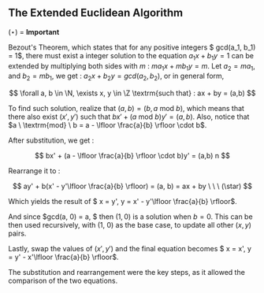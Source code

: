 ## The Extended Euclidean Algorithm

($\star$) = **Important**

Bezout's Theorem, which states that for any positive integers $ gcd(a_1, b_1) = 1$, there must exist a integer solution to the equation $a_1x + b_1y = 1$ can be extended by multiplying both sides with $m$ : $ma_1x + mb_1y = m$. Let $a_2 = ma_1$, and $b_2 = mb_1$, we get : $a_2x + b_2y = gcd(a_2, b_2)$, or in general form,

$$
\forall a, b \in \N, \exists x, y \in \Z  \textrm{such that} : ax + by = (a,b)
$$

To find such solution, realize that $(a, b) = (b, a \ \textrm{mod} \ b)$, which means that there also exist $(x', y')$ such that $bx' + (a \ \textrm{mod} \ b)y' = (a,b)$. Also, notice that $a \ \textrm{mod} \ b = a - \lfloor \frac{a}{b} \rfloor \cdot b$.

After substitution, we get :

$$
bx' + (a - \lfloor \frac{a}{b} \rfloor \cdot b)y' = (a,b) n
$$

Rearrange it to :

$$
ay' + b(x' - y'\lfloor \frac{a}{b} \rfloor) = (a, b) = ax + by \ \ \ (\star)
$$

Which yields the result of $ x = y', y = x' - y'\lfloor \frac{a}{b} \rfloor$.

And since $gcd(a, 0) = a, $ then $(1, 0)$ is a solution when $b = 0$. This can be then used recursively, with (1, 0) as the base case, to update all other $(x, y)$ pairs.

Lastly, swap the values of $(x', y')$ and the final equation becomes $ x = x', y = y' - x'\lfloor \frac{a}{b} \rfloor$.

The substitution and rearrangement were the key steps, as it allowed the comparison of the two equations.
